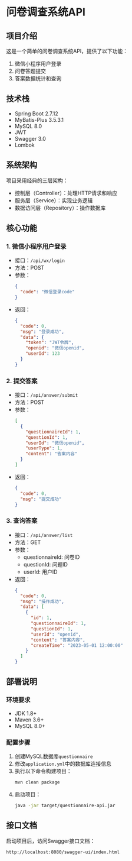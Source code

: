 # 问卷调查系统API

## 项目介绍
这是一个简单的问卷调查系统API，提供了以下功能：
1. 微信小程序用户登录
2. 问卷答题提交
3. 答案数据统计和查询

## 技术栈
- Spring Boot 2.7.12
- MyBatis-Plus 3.5.3.1
- MySQL 8.0
- JWT
- Swagger 3.0
- Lombok

## 系统架构
项目采用经典的三层架构：
- 控制层（Controller）：处理HTTP请求和响应
- 服务层（Service）：实现业务逻辑
- 数据访问层（Repository）：操作数据库

## 核心功能
### 1. 微信小程序用户登录
- 接口：`/api/wx/login`
- 方法：POST
- 参数：
  ```json
  {
    "code": "微信登录code"
  }
  ```
- 返回：
  ```json
  {
    "code": 0,
    "msg": "登录成功",
    "data": {
      "token": "JWT令牌",
      "openid": "微信openid",
      "userId": 123
    }
  }
  ```

### 2. 提交答案
- 接口：`/api/answer/submit`
- 方法：POST
- 参数：
  ```json
  [
    {
      "questionnaireId": 1,
      "questionId": 1,
      "userId": "微信openid",
      "userType": 1,
      "content": "答案内容"
    }
  ]
  ```
- 返回：
  ```json
  {
    "code": 0,
    "msg": "提交成功"
  }
  ```

### 3. 查询答案
- 接口：`/api/answer/list`
- 方法：GET
- 参数：
  - questionnaireId: 问卷ID
  - questionId: 问题ID
  - userId: 用户ID
- 返回：
  ```json
  {
    "code": 0,
    "msg": "操作成功",
    "data": [
      {
        "id": 1,
        "questionnaireId": 1,
        "questionId": 1,
        "userId": "openid",
        "content": "答案内容",
        "createTime": "2023-05-01 12:00:00"
      }
    ]
  }
  ```

## 部署说明
### 环境要求
- JDK 1.8+
- Maven 3.6+
- MySQL 8.0+

### 配置步骤
1. 创建MySQL数据库`questionnaire`
2. 修改`application.yml`中的数据库连接信息
3. 执行以下命令构建项目：
   ```bash
   mvn clean package
   ```
4. 启动项目：
   ```bash
   java -jar target/questionnaire-api.jar
   ```

## 接口文档
启动项目后，访问Swagger接口文档：
```
http://localhost:8080/swagger-ui/index.html
``` 
